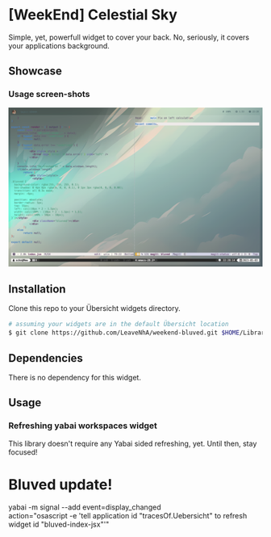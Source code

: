 # [WeekEnd] Celestial Sky

Simple, yet, powerfull widget to cover your back. No, seriously, it covers your applications background.

## Showcase

### Usage screen-shots

![img](./ss.usage.png)

## Installation

Clone this repo to your Übersicht widgets directory.

```bash
# assuming your widgets are in the default Übersicht location
$ git clone https://github.com/LeaveNhA/weekend-bluved.git $HOME/Library/Application\ Support/Übersicht/widgets/weekend-bluved
```

## Dependencies

There is no dependency for this widget.

## Usage

### Refreshing yabai workspaces widget

This library doesn't require any Yabai sided refreshing, yet. Until then, stay focused!

# Bluved update!
yabai -m signal --add event=display_changed \
    action="osascript -e 'tell application id \"tracesOf.Uebersicht\" to refresh widget id \"bluved-index-jsx\"'"
